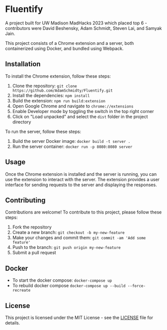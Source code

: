 # Fluentify
A project built for UW Madison MadHacks 2023 which placed top 6 - contributors were David Beshensky, Adam Schmidt, Steven Lai, and Samyak Jain.

This project consists of a Chrome extension and a server, both containerized using Docker, and bundled using Webpack.

## Installation

To install the Chrome extension, follow these steps:

1. Clone the repository: `git clone https://github.com/AdamSchmidty/Fluentify.git`
2. Install the dependencies: `npm install`
3. Build the extension: `npm run build:extension`
4. Open Google Chrome and navigate to `chrome://extensions`
5. Enable Developer mode by toggling the switch in the top right corner
6. Click on "Load unpacked" and select the `dist` folder in the project directory

To run the server, follow these steps:

1. Build the server Docker image: `docker build -t server .`
2. Run the server container: `docker run -p 8080:8080 server`

## Usage

Once the Chrome extension is installed and the server is running, you can use the extension to interact with the server. The extension provides a user interface for sending requests to the server and displaying the responses.

## Contributing

Contributions are welcome! To contribute to this project, please follow these steps:

1. Fork the repository
2. Create a new branch: `git checkout -b my-new-feature`
3. Make your changes and commit them: `git commit -am 'Add some feature'`
4. Push to the branch: `git push origin my-new-feature`
5. Submit a pull request

## Docker
* To start the docker compose: `docker-compose up`
* To rebuild docker compose `docker-compose up --build --force-recreate`

## License

This project is licensed under the MIT License - see the [LICENSE](LICENSE) file for details.
